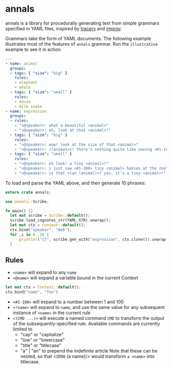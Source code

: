 # annals

annals is a library for procedurally generating text from simple grammars specified in YAML files, inspired by [tracery](https://github.com/galaxykate/tracery) and [improv](https://github.com/sequitur/improv).

Grammars take the form of YAML documents. The following example illustrates most of the features of `annals` grammar. Run the `illustrative` example to see it in action.

```yaml
---
- name: animal
  groups:
  - tags: { "size": "big" }
    rules:
    - elephant
    - whale
  - tags: { "size": "small" }
    rules:
    - mouse
    - milk snake
- name: expression
  groups:
  - rules:
    - "<@speaker>: what a beautiful <animal>"
    - "<@speaker>: oh, look at that <animal>!"
  - tags: { "size": "big" }
    rules:
    - "<@speaker>: wow! look at the size of that <animal>"
    - "<@speaker>: <!animal>s! there's nothing quite like seeing <#1-100> wild <animal>s"
  - tags: { "size": "small" }
    rules:
    - "<@speaker>: oh look! a tiny <animal>!"
    - "<@speaker>: i just saw <#1-100> tiny <animal> babies at the zoo"
    - "<@speaker>: is that <(an !animal)>? yes, it's a tiny <animal>!"
```

To load and parse the YAML above, and then generate 10 phrases:

```rust
extern crate annals;

use annals::Scribe;

fn main() {}
  let mut scribe = Scribe::default();
  scribe.load_cognates_str(YAML_STR).unwrap();
  let mut ctx = Context::default();
  ctx.bind("speaker", "Bob");
  for _i in 0..10 {
      println!("{}", scribe.gen_with("expression", ctx.clone()).unwrap());
  }
```

## Rules

- `<name>` will expand to any `name`
- `<@name>` will expand a variable bound in the current Context
```rust
let mut ctx = Context::default();
ctx.bind("name", "foo")
```
- `<#1-100>` will expand to a number between 1 and 100
- `<!name>` will expand to `name`, and use the same value for any subsequent instance of `<name>` in the current rule
- `<(CMD ...)>` will execute a named command `CMD` to transform the output of the subsequently-specified rule. Available commands are currently limited to
  + "cap" or "capitalize"
  + "low" or "lowercase"
  + "title" or "titlecase"
  + "a" | "an" to prepend the indefinite article
  Note that these can be nested, so that <(title (a name))> would transform `a <name>` into titlecase.